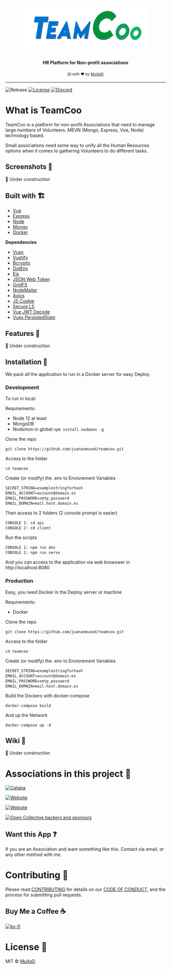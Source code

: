 <div align="center">
  <a href="https://github.com/juananmuxed/teamcoo"><img src="media/TeamCoo_Logo_Shadow.png" alt="TeamCoo Logo" height="140"></a>
  <br>
  <br>
  <p>
    <b>HR Platform for Non-profit associations</b>
  </p>
  <p>
    <sub>⌨️ with ❤︎ by
      <a href="https://github.com/juananmuxed">MuXeD</a>
    </sub>
  </p>
</div>

---

![Release](https://img.shields.io/github/v/release/juananmuxed/teamcoo?include_prereleases&label=Release&logo=github) [![License](https://img.shields.io/github/license/juananmuxed/teamcoo?label=License)](https://github.com/juananmuxed/teamcoo/blob/master/LICENSE) [![Discord](https://img.shields.io/discord/324463341819133953?color=purple&label=Discord&logo=discord)](https://discord.gg/88rzwfU) 

# What is TeamCoo
TeamCoo is a platform for non-profit Associations that need to manage large numbers of Volunteers. MEVN (Mongo, Express, Vue, Node) technology based.

Small associations need some way to unify all the Human Resources options when it comes to gathering Volunteers to do different tasks.

## Screenshots 🍩

🚧 Under construction

## Built with 🏗
- [Vue](https://vuejs.org/)
- [Express](https://expressjs.com)
- [Node](https://nodejs.org/)
- [Mongo](https://www.mongodb.com)
- [Docker](https://www.docker.com/)

<b>Dependencies</b>
- [Vuex](https://github.com/vuejs/vuex)
- [Vuetify](https://vuetifyjs.com/)
- [Bcryptjs](https://www.npmjs.com/package/bcryptjs)
- [DotEnv](https://www.npmjs.com/package/dotenv)
- [Ejs](https://www.npmjs.com/package/ejs)
- [JSON Web Token](https://www.npmjs.com/package/jsonwebtoken)
- [GridFS](https://www.npmjs.com/package/gridfs-stream)
- [NodeMailer](https://nodemailer.com)
- [Axios](https://github.com/axios/axios)
- [JS Cookie](https://www.npmjs.com/package/js-cookie)
- [Secure LS](https://www.npmjs.com/package/secure-ls)
- [Vue JWT Decode](https://www.npmjs.com/package/vue-jwt-decode)
- [Vuex PersistedState](https://www.npmjs.com/package/vuex-persistedstate)

## Features 🎉
🚧 Under construction

## Installation 🥪
We pack all the application to run in a Docker server for easy Deploy.

### **Development**
To run in local:

Requirements:
- Node 12 at least
- MongoDB
- Nodemon in global `npm install nodemon -g`

Clone the repo
```
git clone https://github.com/juananmuxed/teamcoo.git
```

Access to the folder
```
cd teamcoo
```

Create (or modify) the .env to Enviorement Variables
```
SECRET_STRING=examplestringforhash
EMAIL_ACCOUNT=account@domain.es
EMAIL_PASSWORD=smtp_password
EMAIL_DOMAIN=mail.host.domain.es
```

Then access to 2 folders (2 console prompt is easier)
```
CONSOLE 1: cd api
CONSOLE 2: cd client
```

Run the scripts
```
CONSOLE 1: npm run dev
CONSOLE 2: npm run serve
```

And you can access to the application via web browswer in http://localhost:8080

### **Production**
Easy, you need Docker in the Deploy server or machine

Requirements:
- Docker

Clone the repo
```
git clone https://github.com/juananmuxed/teamcoo.git
```

Access to the folder
```
cd teamcoo
```

Create (or modify) the .env to Enviorement Variables
```
SECRET_STRING=examplestringforhash
EMAIL_ACCOUNT=account@domain.es
EMAIL_PASSWORD=smtp_password
EMAIL_DOMAIN=mail.host.domain.es
```

Build the Dockers with docker-compose
```
docker-compose build
```

And up the Network
```
docker-compose up -d
```

## Wiki 🥘
🚧 Under construction

# Associations in this project 💖
  <a href="https://github.com/juananmuxed/teamcoo"><img src="https://catapa.be/wp-content/uploads/2018/05/cropped-CATAPA-NEW-LOGO-2.png" alt="Catapa" height="40"></a>

[![Website](https://img.shields.io/website?down_color=red&down_message=Offline&label=Web&up_color=green&up_message=Online&url=https://catapa.be)](https://catapa.be)

[![Website](https://img.shields.io/website?down_color=red&down_message=Offline&label=Application&up_color=green&up_message=Online&url=https://catapistas.catapa.be)](https://catapistas.catapa.be)

[![Open Collective backers and sponsors](https://img.shields.io/opencollective/all/catapa?label=Collaborators&logo=Open-Collective)](https://opencollective.com/postwoman)

## Want this App ❓
If you are an Association and want something like this. Contact via email, or any other method with me.

# Contributing 🍰

Please read [CONTRIBUTING](CONTRIBUTING.md) for details on our [CODE OF CONDUCT](CODE_OF_CONDUCT.md), and the process for submitting pull requests.

## Buy Me a Coffee ☕️
[![ko-fi](https://www.ko-fi.com/img/githubbutton_sm.svg)](https://ko-fi.com/U7U21M2BE)

# License 📑

MIT © [MuXeD](LICENSE.md)